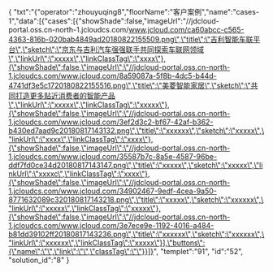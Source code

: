 {
	"txt":"{\"operator\":\"zhouyuqing8\",\"floorName\":\"客户案例\",\"name\":\"cases-1\",\"data\":[{\"cases\":[{\"showShade\":false,\"imageUrl\":\"//jdcloud-portal.oss.cn-north-1.jcloudcs.com/www.jcloud.com/ca60abcc-c565-4363-816b-020bab4849ad20180822155509.png\",\"title\":\"吉利智能车联平台\",\"sketch\":\"京东与吉利汽车强强联手共同探索车联网领域\",\"linkUrl\":\"xxxxx\",\"linkClassTag\":\"xxxx\"},{\"showShade\":false,\"imageUrl\":\"//jdcloud-portal.oss.cn-north-1.jcloudcs.com/www.jcloud.com/8a59087a-5f8b-4dc5-b44d-4741df3e5c1720180822155516.png\",\"title\":\"美菱智能家居\",\"sketch\":\"共同打造更多贴近消费者的智能产品\",\"linkUrl\":\"xxxxx\",\"linkClassTag\":\"xxxxx\"},{\"showShade\":false,\"imageUrl\":\"//jdcloud-portal.oss.cn-north-1.jcloudcs.com/www.jcloud.com/3ef2d3c2-bf67-42af-b362-b430ed7aad9c20180817143132.png\",\"title\":\"xxxxxx\",\"sketch\":\"xxxxx\",\"linkUrl\":\"xxxx\",\"linkClassTag\":\"xxxx\"},{\"showShade\":false,\"imageUrl\":\"//jdcloud-portal.oss.cn-north-1.jcloudcs.com/www.jcloud.com/35587b7c-8a5e-4587-96be-ddf7fd0ce34d20180817143147.png\",\"title\":\"xxxxx\",\"sketch\":\"xxxxx\",\"linkUrl\":\"xxxxc\",\"linkClassTag\":\"xxxx\"},{\"showShade\":false,\"imageUrl\":\"//jdcloud-portal.oss.cn-north-1.jcloudcs.com/www.jcloud.com/34902467-9edf-4cea-9a50-8771632089c320180817143218.png\",\"title\":\"xxxxx\",\"sketch\":\"xxxxxx\",\"linkUrl\":\"xxxxx\",\"linkClassTag\":\"xxxxx\"},{\"showShade\":false,\"imageUrl\":\"//jdcloud-portal.oss.cn-north-1.jcloudcs.com/www.jcloud.com/3e7ece9e-1192-4016-a484-b81dd39102ff20180817143236.png\",\"title\":\"xxxxxx\",\"sketch\":\"xxxxxx\",\"linkUrl\":\"xxxxxx\",\"linkClassTag\":\"xxxxx\"}],\"buttons\":{\"name\":\"\",\"link\":\"\",\"classTag\":\"\"}}]}",
	"templet":"91",
	"id":"52",
	"solution_id":"8"
}